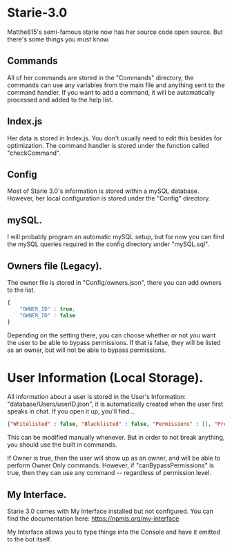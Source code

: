 # Starie-3.0
Matthe815's semi-famous starie now has her source code open source. But there's some things you must know.

## Commands
All of her commands are stored in the "Commands" directory, the commands can use any variables from the main file and anything sent to the command handler. If you want to add a command, it will be automatically processed and added to the help list.

## Index.js
Her data is stored in Index.js. You don't usually need to edit this besides for optimization.
The command handler is stored under the function called "checkCommand".

## Config
Most of Starie 3.0's information is stored within a mySQL database. However, her local configuration is stored under the "Config" directory.

## mySQL.
I will probably program an automatic mySQL setup, but for now you can find the mySQL queries required in the config directory under "mySQL.sql".

## Owners file (Legacy).
The owner file is stored in "Config/owners.json", there you can add owners to the list.

```js
{
    "OWNER_ID" : true,
    "OWNER_ID" : false
}
```

Depending on the setting there, you can choose whether or not you want the user to be able to bypass permissions.
If that is false, they will be listed as an owner, but will not be able to bypass permissions.

# User Information (Local Storage).
All information about a user is stored in the User's Information: "database/Users/userID.json", it is automatically created when the user first speaks in chat. If you open it up, you'll find...

```json
{"Whitelisted" : false, "Blacklisted" : false, "Permissions" : [], "Prefix" : "!", "Owner" : false, "canBypassPermissions" : false}
```

This can be modified manually whenever. But in order to not break anything, you should use the built in commands.

If Owner is true, then the user will show up as an owner, and will be able to perform Owner Only commands. However, if "canBypassPermissions" is true, then they can use any command -- regardless of permission level.

## My Interface.
Starie 3.0 comes with My Interface installed but not configured. You can find the documentation here:
https://npmjs.org/my-interface

My Interface allows you to type things into the Console and have it emitted to the bot itself.
